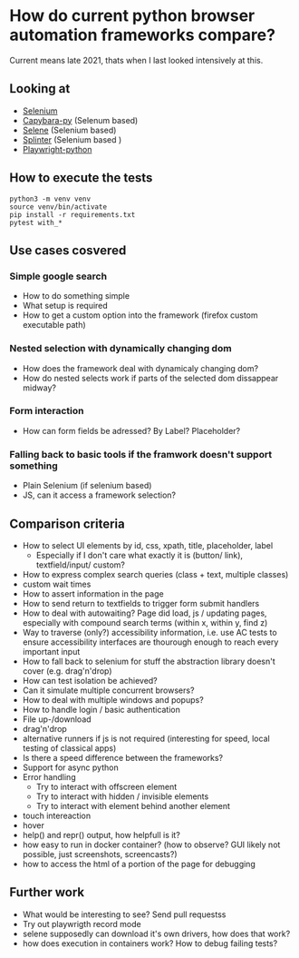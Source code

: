 # How do current python browser automation frameworks compare?

Current means late 2021, thats when I last looked intensively at this.

## Looking at

- [Selenium](https://www.selenium.dev/selenium/docs/api/py/)
- [Capybara-py](https://github.com/elliterate/capybara.py) (Selenum based)
- [Selene](https://github.com/yashaka/selene) (Selenium based)
- [Splinter](https://github.com/cobrateam/splinter/) (Selenium based )
- [Playwright-python](https://github.com/Microsoft/playwright-python)

## How to execute the tests

    python3 -m venv venv
    source venv/bin/activate
    pip install -r requirements.txt
    pytest with_*

## Use cases cosvered

### Simple google search

- How to do something simple
- What setup is required
- How to get a custom option into the framework (firefox custom executable path)

### Nested selection with dynamically changing dom

- How does the framework deal with dynamicaly changing dom?
- How do nested selects work if parts of the selected dom dissappear midway?

### Form interaction

- How can form fields be adressed? By Label? Placeholder?

### Falling back to basic tools if the framwork doesn't support something

- Plain Selenium (if selenium based)
- JS, can it access a framework selection?

## Comparison criteria

- How to select UI elements by id, css, xpath, title, placeholder, label
    - Especially if I don't care what exactly it is (button/ link), textfield/input/ custom?
- How to express complex search queries (class + text, multiple classes)
- custom wait times
- How to assert information in the page
- How to send return to textfields to trigger form submit handlers
- How to deal with autowaiting? Page did load, js / updating pages, especially with compound search terms (within x, within y, find z)
- Way to traverse (only?) accessibility information, i.e. use AC tests to ensure accessibility interfaces are thourough enough to reach every important input
- How to fall back to selenium for stuff the abstraction library doesn't cover (e.g. drag'n'drop)
- How can test isolation be achieved?
- Can it simulate multiple concurrent browsers?
- How to deal with multiple windows and popups?
- How to handle login / basic authentication
- File up-/download
- drag'n'drop
- alternative runners if js is not required (interesting for speed, local testing of classical apps)
- Is there a speed difference between the frameworks?
- Support for async python
- Error handling
  - Try to interact with offscreen element
  - Try to interact with hidden / invisible elements
  - Try to interact with element behind another element
- touch intereaction
- hover
- help() and repr() output, how helpfull is it?
- how easy to run in docker container? (how to observe? GUI likely not possible, just screenshots, screencasts?)
- how to access the html of a portion of the page for debugging

## Further work

- What would be interesting to see? Send pull requestss
- Try out playwrigth record mode
- selene supposedly can download it's own drivers, how does that work?
- how does execution in containers work? How to debug failing tests?
